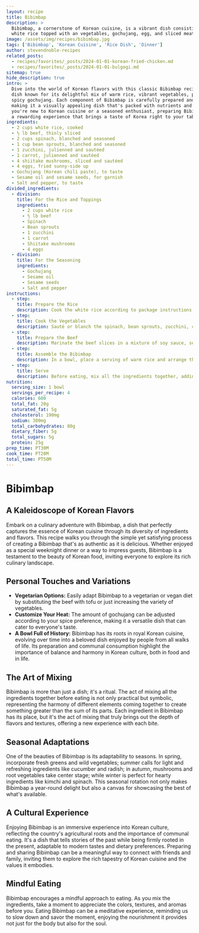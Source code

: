 ```yaml
---
layout: recipe
title: Bibimbap
description: >
  Bibimbap, a cornerstone of Korean cuisine, is a vibrant dish consisting of a bowl of
  white rice topped with an vegetables, gochujang, egg, and sliced meat.
image: /assets/img/recipes/bibimbap.jpg
tags: ['Bibimbap', 'Korean Cuisine', 'Rice Dish', 'Dinner']
author: stevendnoble-recipes
related_posts:
  - recipes/favorites/_posts/2024-01-01-korean-fried-chicken.md
  - recipes/favorites/_posts/2024-01-01-bulgogi.md
sitemap: true
hide_description: true
intro: >
  Dive into the world of Korean flavors with this classic Bibimbap recipe, a beloved
  dish known for its delightful mix of warm rice, vibrant vegetables, protein, and
  spicy gochujang. Each component of Bibimbap is carefully prepared and presented,
  making it a visually appealing dish that's packed with nutrients and flavors. Whether
  you're new to Korean cuisine or a seasoned enthusiast, preparing Bibimbap at home is
  a rewarding experience that brings a taste of Korea right to your table.
ingredients:
  - 2 cups white rice, cooked
  - ½ lb beef, thinly sliced
  - 2 cups spinach, blanched and seasoned
  - 1 cup bean sprouts, blanched and seasoned
  - 1 zucchini, julienned and sautéed
  - 1 carrot, julienned and sautéed
  - 4 shiitake mushrooms, sliced and sautéed
  - 4 eggs, fried sunny-side up
  - Gochujang (Korean chili paste), to taste
  - Sesame oil and sesame seeds, for garnish
  - Salt and pepper, to taste
divided_ingredients:
  - division:
    title: For the Rice and Toppings
    ingredients:
      - 2 cups white rice
      - ½ lb beef
      - Spinach
      - Bean sprouts
      - 1 zucchini
      - 1 carrot
      - Shiitake mushrooms
      - 4 eggs
  - division:
    title: For the Seasoning
    ingredients:
      - Gochujang
      - Sesame oil
      - Sesame seeds
      - Salt and pepper
instructions:
  - step:
    title: Prepare the Rice
    description: Cook the white rice according to package instructions and keep it warm.
  - step:
    title: Cook the Vegetables
    description: Sauté or blanch the spinach, bean sprouts, zucchini, carrot, and mushrooms with a bit of salt and sesame oil until tender but still vibrant.
  - step:
    title: Prepare the Beef
    description: Marinate the beef slices in a mixture of soy sauce, sesame oil, garlic, and sugar. Cook in a hot pan until browned and set aside.
  - step:
    title: Assemble the Bibimbap
    description: In a bowl, place a serving of warm rice and arrange the cooked vegetables, beef, and a fried egg on top. Add a dollop of gochujang and sprinkle with sesame seeds.
  - step:
    title: Serve
    description: Before eating, mix all the ingredients together, adding additional sesame oil and gochujang to taste. Enjoy the harmonious blend of flavors and textures in each bite.
nutrition:
  serving_size: 1 bowl
  servings_per_recipe: 4
  calories: 600
  total_fat: 20g
  saturated_fat: 5g
  cholesterol: 190mg
  sodium: 300mg
  total_carbohydrates: 80g
  dietary_fiber: 5g
  total_sugars: 5g
  protein: 25g
prep_time: PT30M
cook_time: PT20M
total_time: PT50M
---
```


# Bibimbap

## A Kaleidoscope of Korean Flavors

Embark on a culinary adventure with Bibimbap, a dish that perfectly captures the essence of Korean cuisine through its diversity of ingredients and flavors. This recipe walks you through the simple yet satisfying process of creating a Bibimbap that's as authentic as it is delicious. Whether enjoyed as a special weeknight dinner or a way to impress guests, Bibimbap is a testament to the beauty of Korean food, inviting everyone to explore its rich culinary landscape.

## Personal Touches and Variations

* **Vegetarian Options:** Easily adapt Bibimbap to a vegetarian or vegan diet by substituting the beef with tofu or just increasing the variety of vegetables.
* **Customize Your Heat:** The amount of gochujang can be adjusted according to your spice preference, making it a versatile dish that can cater to everyone's taste.
* **A Bowl Full of History:** Bibimbap has its roots in royal Korean cuisine, evolving over time into a beloved dish enjoyed by people from all walks of life. Its preparation and communal consumption highlight the importance of balance and harmony in Korean culture, both in food and in life.

## The Art of Mixing

Bibimbap is more than just a dish; it's a ritual. The act of mixing all the ingredients together before eating is not only practical but symbolic, representing the harmony of different elements coming together to create something greater than the sum of its parts. Each ingredient in Bibimbap has its place, but it's the act of mixing that truly brings out the depth of flavors and textures, offering a new experience with each bite.

## Seasonal Adaptations

One of the beauties of Bibimbap is its adaptability to seasons. In spring, incorporate fresh greens and wild vegetables; summer calls for light and refreshing ingredients like cucumber and radish; in autumn, mushrooms and root vegetables take center stage; while winter is perfect for hearty ingredients like kimchi and spinach. This seasonal rotation not only makes Bibimbap a year-round delight but also a canvas for showcasing the best of what's available.

## A Cultural Experience

Enjoying Bibimbap is an immersive experience into Korean culture, reflecting the country's agricultural roots and the importance of communal eating. It's a dish that tells stories of the past while being firmly rooted in the present, adaptable to modern tastes and dietary preferences. Preparing and sharing Bibimbap can be a meaningful way to connect with friends and family, inviting them to explore the rich tapestry of Korean cuisine and the values it embodies.

## Mindful Eating

Bibimbap encourages a mindful approach to eating. As you mix the ingredients, take a moment to appreciate the colors, textures, and aromas before you. Eating Bibimbap can be a meditative experience, reminding us to slow down and savor the moment, enjoying the nourishment it provides not just for the body but also for the soul.